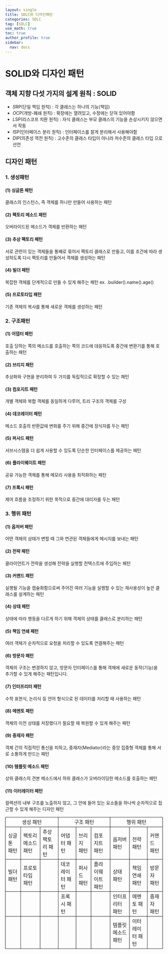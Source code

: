 ```yaml
---
layout: single
title: SDLC와 디자인패턴
categories: SDLC
tag: [SDLC]
use_math: true
toc: true
author_profile: true
sidebar:
  nav: docs
---
```


# SOLID와 디자인 패턴

## 객체 지향 다섯 가지의 설계 원칙 : SOLID
- *S*RP(단일 책임 원칙) : 각 클래스는 하나의 기능(책임)
- *O*CP(개방-폐쇄 원칙) : 확장에는 열려있고, 수정에는 닫혀 있어야함
- *L*SP(리스코프 치환 원칙) : 자식 클래스는 부모 클래스의 기능을 손상시키지 않으면서 작동
- *I*SP(인터페이스 분리 원칙) : 인터페이스를 잘게 분리해서 사용해야함 
- *D*IP(의존성 역전 원칙) : 고수준의 클래스 타입이 아니라 저수준의 클래스 타입 으로 선언 

## 디자인 패턴
### 1. 생성패턴

#### (1) 싱글톤 패턴
클래스의 인스턴스, 즉 객체를 하나만 만들어 사용하는 패턴

#### (2) 팩토리 메소드 패턴
오버라이드된 메소드가 객체를 반환하는 패턴

#### (3) 추상 팩토리 패턴
서로 관련이 있는 객체들을 통째로 묶어서 팩토리 클래스로 만들고, 이를 조건에 따라 생성하도록 다시 팩토리를 만들어서 객체를 생성하는 패턴
#### (4) 빌더 패턴
복잡한 객체를 단계적으로 만들 수 있게 해주는 패턴 ex. .builder().name().age()

#### (5) 프로토타입 패턴
기존 객체의 복사를 통해 새로운 객체를 생성하는 패턴

### 2. 구조패턴
#### (1) 어댑터 패턴
호출 당하는 쪽의 메소드를 호출하는 쪽의 코드에 대응하도록 중간에 변환기를 통해 호출하는 패턴

#### (2) 브리지 패턴
추상화와 구현을 분리하여 두 가지를 독립적으로 확장할 수 있는 패턴

#### (3) 컴포지트 패턴
개별 객체와 복합 객체를 동일하게 다루어, 트리 구조의 객체를 구성

#### (4) 데코레이터 패턴
메소드 호출의 반환값에 변화를 주기 위해 중간에 장식자를 두는 패턴

#### (5) 퍼사드 패턴
서브시스템을 더 쉽게 사용할 수 있도록 단순한 인터페이스를 제공하는 패턴

#### (6) 플라이웨이트 패턴
공유 가능한 객체를 통해 메모리 사용을 최적화하는 패턴

#### (7) 프록시 패턴
제어 흐름을 조정하기 위한 목적으로 중간에 대리자를 두는 패턴

### 3. 행위 패턴

#### (1) 옵저버 패턴
어떤 객체의 상태가 변할 때 그와 연관된 객체들에게 메시지를 보내는 패턴

#### (2) 전략 패턴
클라이언트가 전략을 생성해 전략을 실행할 컨텍스트에 주입하는 패턴

#### (3) 커맨드 패턴
실행될 기능을 캡슐화함으로써 주어진 여러 기능을 실행할 수 있는 재사용성이 높은 클래스를 설계하는 패턴

#### (4) 상태 패턴
상태에 따라 행동을 다르게 하기 위해 객체의 상태를 클래스로 분리하는 패턴

#### (5) 책임 연쇄 패턴
여러 객체가 순차적으로 요청을 처리할 수 있도록 연결해주는 패턴

#### (6) 방문자 패턴
객체의 구조는 변경하지 않고, 방문자 인터페이스를 통해  객체에 새로운 동작(기능)을 추가할 수 있게 해주는 패턴입니다.

#### (7) 인터프리터 패턴
수학 표현식, 논리식 등 언어 형식으로 된 데이터를 처리할 때 사용하는 패턴

#### (8) 메멘토 패턴
객체의 이전 상태를 저장했다가 필요할 때 복원할 수 있게 해주는 패턴

#### (9) 중재자 패턴
객체 간의 직접적인 통신을 피하고, 중재자(Mediator)라는 중앙 집중형 객체를 통해 서로 소통하게 만드는 패턴

#### (10) 템플릿 메소드 패턴
상위 클래스의 견본 메소드에서 하위 클래스가 오버라이딩한 메소드를 호출하는 패턴

#### (11) 이터레이터 패턴
컬렉션의 내부 구조를 노출하지 않고, 그 안에 들어 있는 요소들을 하나씩 순차적으로 접근할 수 있게 해주는 디자인 패턴

<table style="border: 2px;">
  <tr>
    <td style="border: 1px solid black; text-align:center;" colspan = 3> 생성 패턴 </td>
    <td style="border: 1px solid black; text-align:center;" colspan = 3> 구조 패턴 </td>
    <td style="border: 1px solid black; text-align:center;" colspan = 3> 행위 패턴 </td>
  </tr>
  <tr>
    <td style="border: 1px solid black;"> 싱글톤 패턴 </td>
    <td style="border: 1px solid black;"> 팩토리 메소드 패턴 </td>
    <td style="border: 1px solid black;"> 추상 팩토리 패턴 </td>
    <td style="border: 1px solid black;"> 어댑터 패턴 </td>
    <td style="border: 1px solid black;"> 브리지 패턴 </td>
    <td style="border: 1px solid black;"> 컴포지트 패턴 </td>
    <td style="border: 1px solid black;"> 옵저버 패턴 </td>
    <td style="border: 1px solid black;"> 전략 패턴 </td>
    <td style="border: 1px solid black;"> 커맨드 패턴 </td>
  </tr>
  <tr>
    <td style="border: 1px solid black;"> 빌더 패턴 </td>
    <td style="border: 1px solid black;"> 프로토타입 패턴 </td>
    <td style="border: 1px solid black;"> </td>
    <td style="border: 1px solid black;"> 데코레이터 패턴 </td>
    <td style="border: 1px solid black;"> 퍼사드 패턴 </td>
    <td style="border: 1px solid black;"> 플라이웨이트 패턴 </td>
    <td style="border: 1px solid black;"> 상태 패턴 </td>
    <td style="border: 1px solid black;"> 책임 연쇄 패턴 </td>
    <td style="border: 1px solid black;"> 방문자 패턴 </td>
  </tr>
  <tr>
    <td style="border: 1px solid black;">  </td>
    <td style="border: 1px solid black;">  </td>
    <td style="border: 1px solid black;">  </td>
    <td style="border: 1px solid black;"> 프록시 패턴 </td>
    <td style="border: 1px solid black;">  </td>
    <td style="border: 1px solid black;">  </td>
    <td style="border: 1px solid black;"> 인터프리터 패턴 </td>
    <td style="border: 1px solid black;"> 메멘토 패턴 </td>
    <td style="border: 1px solid black;"> 중재자 패턴 </td>
  </tr>
  <tr>
    <td style="border: 1px solid black;">  </td>
    <td style="border: 1px solid black;">  </td>
    <td style="border: 1px solid black;">  </td>
    <td style="border: 1px solid black;">  </td>
    <td style="border: 1px solid black;">  </td>
    <td style="border: 1px solid black;">  </td>
    <td style="border: 1px solid black;"> 템플릿 메소드 패턴 </td>
    <td style="border: 1px solid black;"> 이터레이터 패턴 </td>
    <td style="border: 1px solid black;">  </td>
  </tr>
</table>